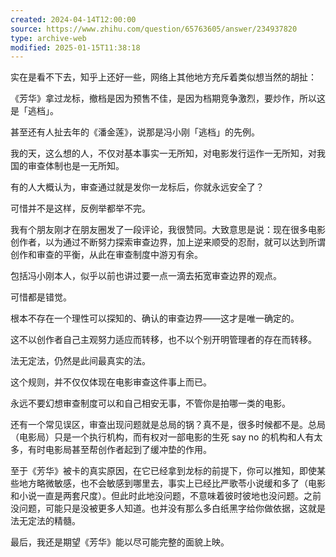 ```yaml
---
created: 2024-04-14T12:00:00
source: https://www.zhihu.com/question/65763605/answer/234937820
type: archive-web
modified: 2025-01-15T11:38:18
---
```


实在是看不下去，知乎上还好一些，网络上其他地方充斥着类似想当然的胡扯：

《芳华》拿过龙标，撤档是因为预售不佳，是因为档期竞争激烈，要炒作，所以这是「逃档」。

甚至还有人扯去年的《潘金莲》，说那是冯小刚「逃档」的先例。

我的天，这么想的人，不仅对基本事实一无所知，对电影发行运作一无所知，对我国的审查体制也是一无所知。

有的人大概认为，审查通过就是发你一龙标后，你就永远安全了？

可惜并不是这样，反例举都举不完。

我有个朋友刚才在朋友圈发了一段评论，我很赞同。大致意思是说：现在很多电影创作者，以为通过不断努力探索审查边界，加上逆来顺受的忍耐，就可以达到所谓创作和审查的平衡，从此在审查制度中游刃有余。

包括冯小刚本人，似乎以前也讲过要一点一滴去拓宽审查边界的观点。

可惜都是错觉。

根本不存在一个理性可以探知的、确认的审查边界——这才是唯一确定的。

这不以创作者自己主观努力适应而转移，也不以个别开明管理者的存在而转移。

法无定法，仍然是此间最真实的法。

这个规则，并不仅仅体现在电影审查这件事上而已。

永远不要幻想审查制度可以和自己相安无事，不管你是拍哪一类的电影。

还有一个常见误区，审查出现问题就是总局的锅？真不是，很多时候都不是。总局（电影局）只是一个执行机构，而有权对一部电影的生死 say no 的机构和人有太多，有时电影局甚至帮创作者起到了缓冲垫的作用。

至于《芳华》被卡的真实原因，在它已经拿到龙标的前提下，你可以推知，即使某些地方略微敏感，也不会敏感到哪里去，事实上已经比严歌苓小说缓和多了（电影和小说一直是两套尺度）。但此时此地没问题，不意味着彼时彼地也没问题。之前没问题，可能只是没被更多人知道。也并没有那么多白纸黑字给你做依据，这就是法无定法的精髓。

最后，我还是期望《芳华》能以尽可能完整的面貌上映。
